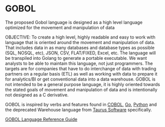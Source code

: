 # GOBOL
The proposed Gobol language is designed as a high level language optimized for the movement and manipulation of data

OBJECTIVE:
To create a high level, highly readable and easy to work with language that is oriented around the movement and manipulation of data. That includes data in as many databases and database types as possible (SQL, NOSQL, etc), JSON, CSV, FLAT/FIXED, Excel, etc. The language will be transpiled into Golang to generate a portable executable. We want analysts to be able to maintain this language, not just programmers. The targets are for companies that have to do interchange of data with trading partners on a regular basis (ETL) as well as working with data to prepare it for analytics/BI or get conventional data into a data warehouse. GOBOL is not intended to be a general purpose language, it is highly oriented towards the stated goals of movement and manipulation of data and is intentionally not designed as a C derivative.

GOBOL is inspired by verbs and features found in [COBOL](https://en.wikipedia.org/wiki/COBOL), [Go](https://golang.org/), [Python](https://www.python.org/) and the deprecated Warehouse language from [Taurus Software](https://taurus.com/) specifically. 

[GOBOL Language Reference Guide](https://github.com/the-kompany/gobol/blob/master/language_reference.md) 
